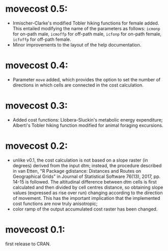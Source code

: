 # movecost 0.5:

* Irmischer-Clarke's modified Tobler hiking functions for female added. This entailed modifying the name of the parameters as follows: `icmonp` for on-path male, `icmoffp` for off-path male, `icfonp` for on-path female, `icfoffp` for off-path female.
* Minor improvements to the layout of the help documentation.

# movecost 0.4:

* Parameter `move` added, which provides the option to set the number of directions in which cells are connected in the cost calculation.

# movecost 0.3:

* Added cost functions: Llobera-Sluckin's metabolic energy expenditure; Alberti's Tobler hiking function modified for animal foraging excursions.

# movecost 0.2:

* unlike v0.1, the cost calculation is not based on a slope raster (in degrees) derived from the input dtm; instead, the procedure described in van Etten, "R Package gdistance: Distances and Routes on Geographical Grids" in Journal of Statistical Software 76(13), 2017, pp. 14-15 is followed. The altitudinal difference between dtm cells is first calculated and then divided by cell centres distance, so obtaining slope values (expressed as rise over run) changing according to the direction of movement. This has the important implication that the implemented cost functions are now truly anisotropic; 
* color ramp of the output accumulated cost raster has been changed.

# movecost 0.1:

first release to CRAN.
